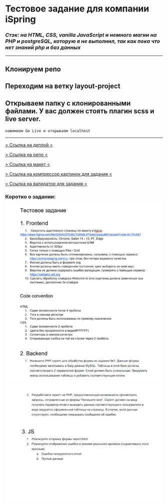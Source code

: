 # Тестовое задание для компании iSpring

### _Стэк: на HTML, CSS, vanilla JavaScript и немного магии на PHP и postgreSQL, которую я не выполнил, так как пока что нет знаний php и баз данных_

---

## Клонируем репо

## Переходим на ветку layout-project

## Открываем папку с клонированными файлами. У вас должен стоять плагин scss и live server.

```
нажимаем Go Live и открываем localhost
```

---

[> Ссылка на деплой <](https://vagoalex.github.io/iSpring-test-task/index.html)

[> Ссылка на репо <](https://github.com/Vagoalex/iSpring-test-task/tree/layout-project)

[> Ссылка на макет <](https://www.figma.com/file/QWAG5TivBU1G6b6L9Tkdez/%D1%80%D0%B0%D0%B7%D1%80%D0%B0%D0%B1%D0%BE%D1%82%D1%87%D0%B8%D0%BA%D0%B0%D0%BC?node-id=0%3A1)

[> Ссылка на компрессор картинок для задания <](https://compresspng.com/ru/)

[> Ссылка на валидатор для задания <](https://validator.w3.org)

### Коротко о задании:

![задание ч.1](./assets/readme/task-1.jpg)
![задание ч.2](./assets/readme/task-2.jpg)
